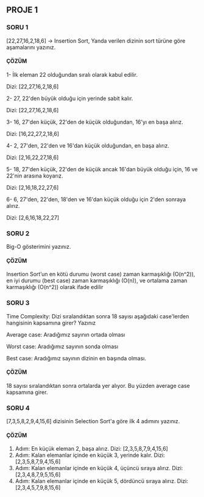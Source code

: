 ## PROJE 1
### SORU 1
[22,27,16,2,18,6] -> Insertion Sort, Yanda verilen dizinin sort türüne göre aşamalarını yazınız.
#### ÇÖZÜM
1- İlk eleman 22 olduğundan sıralı olarak kabul edilir. 

Dizi: [22,27,16,2,18,6]

2- 27, 22'den büyük olduğu için yerinde sabit kalır.

Dizi: [22,27,16,2,18,6]

3- 16, 27'den küçük, 22'den de küçük olduğundan, 16'yı en başa alırız.

Dizi: [16,22,27,2,18,6]

4- 2, 27'den, 22'den ve 16'dan küçük olduğundan, en başa alırız.

Dizi: [2,16,22,27,18,6]

5- 18, 27'den küçük, 22'den de küçük ancak 16'dan büyük olduğu için, 16 ve 22'nin 
arasına koyarız. 

Dizi: [2,16,18,22,27,6]

6- 6, 27'den, 22'den, 18'den ve 16'dan küçük olduğu için 2'den sonraya alırız.

Dizi: [2,6,16,18,22,27]

### SORU 2
Big-O gösterimini yazınız.
#### ÇÖZÜM

Insertion Sort’un en kötü durumu (worst case) zaman karmaşıklığı (O(n^2)), en iyi durumu (best case) zaman karmaşıklığı (O(n)), ve ortalama zaman karmaşıklığı (O(n^2)) olarak ifade edilir

### SORU 3
Time Complexity: Dizi sıralandıktan sonra 18 sayısı aşağıdaki case'lerden hangisinin kapsamına girer? Yazınız

Average case: Aradığımız sayının ortada olması

Worst case: Aradığımız sayının sonda olması

Best case: Aradığımız sayının dizinin en başında olması.

#### ÇÖZÜM
18 sayısı sıralandıktan sonra ortalarda yer alıyor. Bu yüzden average case kapsamına girer.

### SORU 4
[7,3,5,8,2,9,4,15,6] dizisinin Selection Sort'a göre ilk 4 adımını yazınız.

#### ÇÖZÜM
1. Adım: En küçük eleman 2, başa alırız.
Dizi: [2,3,5,8,7,9,4,15,6]
1. Adım: Kalan elemanlar içinde en küçük 3, yerinde kalır. 
Dizi: [2,3,5,8,7,9,4,15,6]
1. Adım: Kalan elemanlar içinde en küçük 4, üçüncü sıraya alırız. 
Dizi: [2,3,4,8,7,9,5,15,6]
1. Adım: Kalan elemanlar içinde en küçük 5, dördüncü sıraya alırız. 
Dizi:[2,3,4,5,7,9,8,15,6]